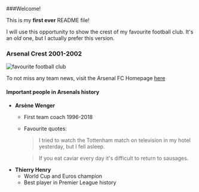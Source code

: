 ###Welcome!

This is my **first ever** README file!

I will use this opportunity to show the crest of my favourite football club.
It's an _old_ one, but I actually prefer this version.

### Arsenal Crest 2001-2002
![favourite football club](https://upload.wikimedia.org/wikipedia/commons/d/da/Arsenal_FC_logo_%282001-2002%29.svg)

To not miss any team news, visit the Arsenal FC Homepage [here](https://www.arsenal.com/)

#### Important people in Arsenals history

* **Arsène Wenger**
  * First team coach 1996-2018
  * Favourite quotes:
    > I tried to watch the Tottenham match on television in my hotel yesterday, but I fell asleep.
    
    > If you eat caviar every day it's difficult to return to sausages.
* **Thierry Henry**
  * World Cup and Euros champion
  * Best player in Premier League history


